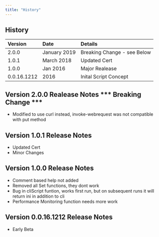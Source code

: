 ```yaml
---
title: "History"
---
```


## History

| Version      | Date          | Details                              | 
|:---------    |:------        |:-----------------                    | 
| 2.0.0        | January 2019  | Breaking Change - see Below          | 
| 1.0.1        |March 2018     | Updated Cert                         | 
| 1.0.0        | Jan 2016      | Major Realease                       | 
| 0.0.16.1212  | 2016          | Inital Script Concept                | 


## Version 2.0.0 Realease Notes *** Breaking Change ***
 - Modified to use curl instead, invoke-webrequest was not compatible with put method

## Version 1.0.1 Release Notes
 - Updated Cert
 - Minor Changes 

## Version 1.0.0 Release Notes
 - Comment based help not added
 - Removed all Set functions, they dont work 
 - Bug in cliScript funtion, works first run, but on subsequent runs it will return ini in addition to cli 
 - Performance Monitoring function needs more work

## Version 0.0.16.1212 Release Notes
 - Early Beta
